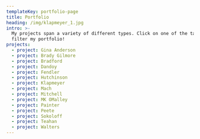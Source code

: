 ```yaml
---
templateKey: portfolio-page
title: Portfolio
heading: /img/klapmeyer_1.jpg
intro: >-
  My projects span a variety of different types. Click on one of the tags to
  filter my portfolio!
projects:
  - project: Gina Anderson
  - project: Brady Gilmore
  - project: Bradford
  - project: Dandoy
  - project: Fendler
  - project: Hutchinson
  - project: Klapmeyer
  - project: Mach
  - project: Mitchell
  - project: MK OMalley
  - project: Painter
  - project: Peete
  - project: Sokoloff
  - project: Teahan
  - project: Walters
---
```


